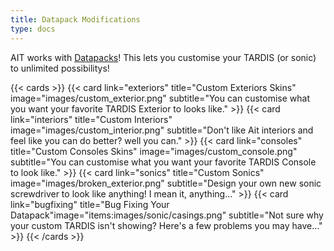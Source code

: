 ```yaml
---
title: Datapack Modifications
type: docs
---
```

AIT works with [Datapacks](https://minecraft.wiki/w/Data_pack)! This lets you customise your TARDIS (or sonic) to unlimited possibilitys!

{{< cards >}}
  {{< card link="exteriors" title="Custom Exteriors Skins" image="images/custom_exterior.png" subtitle="You can customise what you want your favorite TARDIS Exterior to looks like." >}}
  {{< card link="interiors" title="Custom Interiors" image="images/custom_interior.png" subtitle="Don't like Ait interiors and feel like you can do better? well you can." >}}
  {{< card link="consoles" title="Custom Consoles Skins" image="images/custom_console.png" subtitle="You can customise what you want your favorite TARDIS Console to look like." >}}
  {{< card link="sonics" title="Custom Sonics" image="images/broken_exterior.png" subtitle="Design your own new sonic screwdriver to look like anything! I mean it, anything..." >}}
  {{< card link="bugfixing" title="Bug Fixing Your Datapack"image="items:images/sonic/casings.png" subtitle="Not sure why your custom TARDIS isn't showing? Here's a few problems you may have..." >}}
{{< /cards >}}